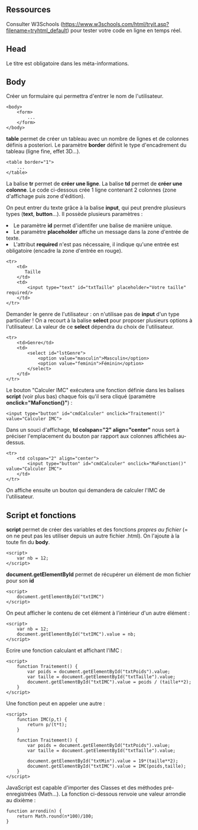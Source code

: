 <h2>Ressources</h2>

Consulter W3Schools (https://www.w3schools.com/html/tryit.asp?filename=tryhtml_default) pour tester votre code en ligne en temps réel.

<h2>Head</h2>

Le titre est obligatoire dans les méta-informations.

<h2>Body</h2>

Créer un formulaire qui permettra d'entrer le nom de l'utilisateur.

    <body>
        <form>
            ...
        </form>
    </body>

**table** permet de créer un tableau avec un nombre de lignes et de colonnes définis a posteriori. Le paramètre **border** définit le type d'encadrement du tableau (ligne fine, effet 3D...).

    <table border="1">
        ...
    </table>

La balise **tr** permet de **créer une ligne**. La balise **td** permet de **créer une colonne**. Le code ci-dessous crée 1 ligne contenant 2 colonnes (zone d'affichage puis zone d'édition).

On peut entrer du texte grâce à la balise **input**, qui peut prendre plusieurs types (**text**, **button**...). Il possède plusieurs paramètres :

<li>Le paramètre <strong>id</strong> permet d'identifer une balise de manière unique.
<li>Le paramètre <strong>placeholder</strong> affiche un message dans la zone d'entrée de texte.
<li>L'attribut <strong>required</strong> n'est pas nécessaire, il indique qu'une entrée est obligatoire (encadre la zone d'entrée en rouge).


    <tr>
        <td>
           Taille
        </td>
        <td>
            <input type="text" id="txtTaille" placeholder="Votre taille" required/>
        </td>
    </tr>

Demander le genre de l'utilisateur : on n'utilisae pas de **input** d'un type particulier ! On a recourt à la balise **select** pour proposer plusieurs options à l'utilisateur. La valeur de ce **select** dépendra du choix de l'utilisateur.

    <tr>
        <td>Genre</td>
        <td>
            <select id="lstGenre">
                <option value="masculin">Masculin</option>
                <option value="feminin">Féminin</option>
            </select>
        </td>
    </tr>

Le bouton "Calculer IMC" exécutera une fonction définie dans les balises **script** (voir plus bas) chaque fois qu'il sera cliqué (paramètre **onclick="MaFonction()"**) :

    <input type="button" id="cmdCalculer" onclick="Traitement()" value="Calculer IMC">

Dans un souci d'affichage, **td colspan="2" align="center"** nous sert à préciser l'emplacement du bouton par rapport aux colonnes affichées au-dessus.

    <tr>
        <td colspan="2" align="center">
            <input type="button" id="cmdCalculer" onclick="MaFonction()" value="Calculer IMC">
        </td>
    </tr>

On affiche ensuite un bouton qui demandera de calculer l'IMC de l'utilisateur.

<h2>Script et fonctions</h2>

**script** permet de créer des variables et des fonctions *propres au fichier* (= on ne peut pas les utiliser depuis un autre fichier .html). On l'ajoute à la toute fin du **body**.

    <script>
        var nb = 12;
    </script>

**document.getElementById** permet de récupérer un élément de mon fichier pour son **id**

    <script>
        document.getElementById("txtIMC")
    </script>

On peut afficher le contenu de cet élément à l'intérieur d'un autre élément :

    <script>
        var nb = 12;
        document.getElementById("txtIMC").value = nb;
    </script>

Ecrire une fonction calculant et affichant l'IMC :

    <script>
        function Traitement() {
            var poids = document.getElementById("txtPoids").value;
            var taille = document.getElementById("txtTaille").value;
            document.getElementById("txtIMC").value = poids / (taille**2);
        }
    </script>

Une fonction peut en appeler une autre :

    <script>
        function IMC(p,t) {
            return p/(t*t);
        }
        
        function Traitement() {
            var poids = document.getElementById("txtPoids").value;
            var taille = document.getElementById("txtTaille").value;
            
            document.getElementById("txtMin").value = 19*(taille**2);
            document.getElementById("txtIMC").value = IMC(poids,taille);
        }
    </script>

JavaScript est capable d'importer des Classes et des méthodes pré-enregistrées (Math...). La fonction ci-dessous renvoie une valeur arrondie au dixième :

    function arrondi(n) {
        return Math.round(n*100)/100;
    }
